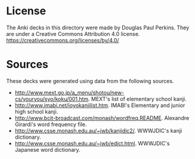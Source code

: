 License
=======

The Anki decks in this directory were made by Douglas Paul Perkins.  They are under a Creative Commons Attribution 4.0 license. <https://creativecommons.org/licenses/by/4.0/>

Sources
=======

These decks were generated using data from the following sources.

* <http://www.mext.go.jp/a_menu/shotou/new-cs/youryou/syo/koku/001.htm>.  MEXT's list of elementary school kanji.
* <http://www.imabi.net/joyokanjilist.htm>.  IMABI's Elementary and junior high school kanji.
* <http://www.bcit-broadcast.com/monash/wordfreq.README>.  Alexandre Girardi's word frequency file.
* <http://www.csse.monash.edu.au/~jwb/kanjidic2/>.  WWWJDIC's kanji dictionary.
* <http://www.csse.monash.edu.au/~jwb/edict.html>.  WWWJDIC's Japanese word dictionary.
